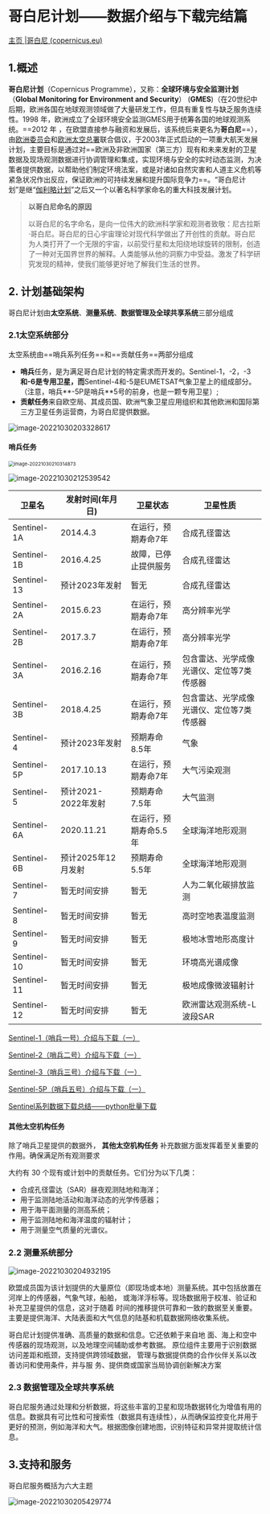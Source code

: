 # 哥白尼计划——数据介绍与下载完结篇

[主页 |哥白尼 (copernicus.eu)](https://www.copernicus.eu/en)

## 1.概述

**哥白尼计划**（Copernicus Programme），又称：**全球环境与安全监测计划**（**Global Monitoring for Environment and Security**） (**GMES**)（在20世纪中后期，欧洲各国在地球观测领域做了大量研发工作，但具有重复性与缺乏服务连续性。1998 年，欧洲成立了全球环境安全监测GMES用于统筹各国的地球观测系统。==2012 年 ，在欧盟直接参与融资和发展后，该系统后来更名为**哥白尼**==），由[欧洲委员会](https://zh.wikipedia.org/wiki/欧洲委员会)和[欧洲太空总署](https://zh.wikipedia.org/wiki/欧洲太空总署)联合倡议，于2003年正式启动的一项重大航天发展计划，主要目标是通过对==欧洲及非欧洲国家（第三方）现有和未来发射的卫星数据及现场观测数据进行协调管理和集成，实现环境与安全的实时动态监测，为决策者提供数据，以帮助他们制定环境法案，或是对诸如自然灾害和人道主义危机等紧急状况作出反应，保证欧洲的可持续发展和提升国际竞争力==。“哥白尼计划”是继“[伽利略计划](https://zh.wikipedia.org/wiki/伽利略计划)”之后又一个以著名科学家命名的重大科技发展计划。



> **以哥白尼命名的原因**
>
> 以哥白尼的名字命名，是向一位伟大的欧洲科学家和观测者致敬：尼古拉斯·哥白尼。哥白尼的日心宇宙理论对现代科学做出了开创性的贡献。哥白尼为人类打开了一个无限的宇宙，以前受行星和太阳绕地球旋转的限制，创造了一种对无国界世界的解释。人类能够从他的洞察力中受益。激发了科学研究发现的精神，使我们能够更好地了解我们生活的世界。





## 2. 计划基础架构

哥白尼计划由**太空系统**、**测量系统**、**数据管理及全球共享系统**三部分组成



### 2.1太空系统部分

太空系统由==哨兵系列任务==和==贡献任务==两部分组成

- **哨兵**任务，是为满足哥白尼计划的特定需求而开发的。Sentinel-1，-2，-3**和-6是专用卫星，而**Sentinel-4和-5是EUMETSAT气象卫星上的组成部分。（注意，哨兵**-5P是哨兵**5号的前身，也是一颗专用卫星）;
- **贡献任务**来自欧空局、其成员国、欧洲气象卫星应用组织和其他欧洲和国际第三方卫星任务运营商，为哥白尼提供数据。

![image-20221030203328617](https://gitee.com/long_chaohuo/images_1/raw/master/image-20221030203328617.png)



#### 哨兵任务

<img src="https://gitee.com/long_chaohuo/images_1/raw/master/image-20221030210314873.png" alt="image-20221030210314873" style="zoom:67%;" />

![image-20221030212539542](https://gitee.com/long_chaohuo/images_1/raw/master/image-20221030212539542.png)

| 卫星名      | 发射时间(年月日)    | 卫星状态              | 卫星性质                                  |
| ----------- | ------------------- | --------------------- | ----------------------------------------- |
| Sentinel-1A | 2014.4.3            | 在运行，预期寿命7年   | 合成孔径雷达                              |
| Sentinel-1B | 2016.4.25           | 故障，已停止提供服务  | 合成孔径雷达                              |
| Sentinel-13 | 预计2023年发射      | 暂无                  | 合成孔径雷达                              |
| Sentinel-2A | 2015.6.23           | 在运行，预期寿命7年   | 高分辨率光学                              |
| Sentinel-2B | 2017.3.7            | 在运行，预期寿命7年   | 高分辨率光学                              |
| Sentinel-3A | 2016.2.16           | 在运行，预期寿命7年   | 包含雷达、光学成像光谱仪、定位等7类传感器 |
| Sentinel-3B | 2018.4.25           | 在运行，预期寿命7年   | 包含雷达、光学成像光谱仪、定位等7类传感器 |
| Sentinel-4  | 预计2023年发射      | 预期寿命8.5年         | 气象                                      |
| Sentinel-5P | 2017.10.13          | 在运行，预期寿命7年   | 大气污染观测                              |
| Sentinel-5  | 预计2021-2022年发射 | 预期寿命7.5年         | 大气监测                                  |
| Sentinel-6A | 2020.11.21          | 在运行，预期寿命5.5年 | 全球海洋地形观测                          |
| Sentinel-6B | 预计2025年12月发射  | 预期寿命5.5年         | 全球海洋地形观测                          |
| Sentinel-7  | 暂无时间安排        | 暂无                  | 人为二氧化碳排放监测                      |
| Sentinel-8  | 暂无时间安排        | 暂无                  | 高时空地表温度监测                        |
| Sentinel-9  | 暂无时间安排        | 暂无                  | 极地冰雪地形高度计                        |
| Sentinel-10 | 暂无时间安排        | 暂无                  | 环境高光谱成像                            |
| Sentinel-11 | 暂无时间安排        | 暂无                  | 极地成像微波辐射计                        |
| Sentinel-12 | 暂无时间安排        | 暂无                  | 欧洲雷达观测系统-L波段SAR                 |

[Sentinel-1（哨兵一号）介绍与下载（一）](https://mp.weixin.qq.com/s/0jis1hEs9YZ3jk3u1j9V2w)

[Sentinel-2（哨兵二号）介绍与下载（一）](https://mp.weixin.qq.com/s/nnkFuYPY6vxqBS-bQ_zPuQ)

[Sentinel-3（哨兵三号）介绍与下载（一）](https://mp.weixin.qq.com/s/QeeWb_6EikIEWz59_csqgw)

[Sentinel-5P（哨兵五号）介绍与下载（一）](https://mp.weixin.qq.com/s/s0n5OppDzEQG0D3YGWl4sA)

[Sentinel系列数据下载总结——python批量下载](https://mp.weixin.qq.com/s/kuyYt9ClEhb-gpQYZY3tcg)



####  其他太空机构任务

除了哨兵卫星提供的数据外， **其他太空机构任务** 补充数据方面发挥着至关重要的作用。确保满足所有观测要求

大约有 30 个现有或计划中的贡献任务。它们分为以下几类：

- 合成孔径雷达（SAR）昼夜观测陆地和海洋；
- 用于监测陆地活动和海洋动态的光学传感器；
- 用于海平面测量的测高系统；
- 用于监测陆地和海洋温度的辐射计；
- 用于测量空气质量的光谱仪。



### 2.2 测量系统部分

![image-20221030204932195](https://gitee.com/long_chaohuo/images_1/raw/master/image-20221030204932195.png)

欧盟成员国为该计划提供的⼤量原位（即现场或本地）测量系统。其中包括放置在河岸上的传感器，⽓象⽓球，船舶， 或海洋浮标等。现场数据⽤于校准、验证和补充卫星提供的信息，这对于随着 时间的推移提供可靠和⼀致的数据⾄关重要。主要是提供海洋、大陆表面和大气信息的陆基和机载数据网络收集系统。

哥⽩尼计划提供准确、⾼质量的数据和信息。它还依赖于来⾃地 ⾯、海上和空中传感器的现场观测，以及地理空间辅助或参考数据。 原位组件主要⽤于识别数据访问差距和瓶颈，⽀持提供跨领域数据， 管理与数据提供商的合作伙伴关系以改善访问和使⽤条件，并与服 务、提供商或国家当局协调创新解决⽅案



### 2.3 数据管理及全球共享系统

哥白尼服务通过处理和分析数据，将这些丰富的卫星和现场数据转化为增值有用的信息。数据具有可比性和可搜索性（数据具有连续性），从而确保监控变化并用于更好的预测，例如海洋和大气。根据图像创建地图，识别特征和异常并提取统计信息。



## 3.支持和服务

哥白尼服务概括为六大主题

![image-20221030205429774](https://gitee.com/long_chaohuo/images_1/raw/master/image-20221030205429774.png)